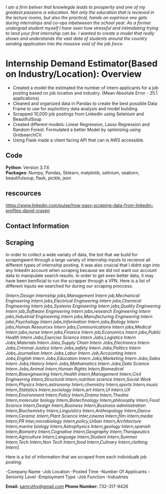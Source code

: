   *I am a firm beliver that knowlegde leads to prosperity and one of my greatest passions is education. Not only the education that is recieved in the lecture rooms, but also the practical, hands on expirince one gets during internships and co-ops inbetweeen the school year. As a former undergrad student myself I have seen how stressful and intimidating trying to land your first internship can be. I wanted to create a model that really shows and understands the vast data of students around the country sending application into the massive void of the job force.*
# Internship Demand Estimator(Based on Industry/Location): Overview
- Created a model the estimated the number of intern applicants for a job posting based on job location and industry. (Mean Absolute Error - 25.1 applications)
- Cleaned and organized data in Pandas to create the best possible Data Frame to use for exploritory data analysis and model building.
- Scrapped 10,000 job postings from LinkedIn using Selenium and BeautifulSoup
- Created different models: Linear Regression, Lasso Regression and Random Forest. Formulated a better Model by optimizing using GridsearchCV. 
- Using Flask made a client facing API that can is AWS accessible.

## Code
**Python**: Version 3.7.6  
**Packages**: Numpy, Pandas, Sklearn, matplotib, selinium, seaborn, beautifulsoup, flask, pickle, json 


## rescources

https://www.linkedin.com/pulse/how-easy-scraping-data-from-linkedin-profiles-david-craven

## Contact Information

## Scraping
In order to collect a wide variaty of data, the bot that we build for scrapingwent through a large variaty of internship inputs to recienve all different types of internship posting. It was also cruicial that I didnt sign into any linkedIn account when scraping because we did not want our account data to manipulate search results. In order to get even better data, it may have been benificial to run the scrapper through a VPN. Here is a list of different inputs we searched for during our scraping proccess. 

*[Intern,Design Internship jobs,Management Intern job,Mechanical Engineering Intern jobs,Electrical Engineering Intern jobs,Chemical Engineering Intern jobs,Systems Engineering Intern jobs,Quality Engineering Intern job,Software Engineering Intern jobs,research Engineering Intern jobs,Industrial Engineering Intern jobs,Manufacturing Engineering Intern jobs,Psychology Intern jobs,Information Intern jobs,Biology Intern jobs,Human Resources Intern jobs,Communications Intern jobs,Medical Intern jobs,nurse Intern jobs,Finance Intern job,Economics Intern jobs,Public Health Intern Jobs,Exercise Science Intern Jobs,Logistics Intern Jobs,Materials Intern Jobs,Supply Chain Intern Jobs,Electronics Intern Jobs,Criminal Justice Intern Jobs,safety Intern Jobs,Politics Intern Jobs,Journalism Intern Jobs,Labor Intern Job,Accounting Intern Jobs,English Intern Jobs,Education Intern Jobs,Marketing Intern Jobs,Sales Intern Jobs,History Intern Jobs,Mathamatics Intern Jobs,Data Science Intern Jobs,Animal Intern,Human Rights Intern,Biomedical Intern,Bioengineering Intern,Health Intern,Management Intern,Civil Engineering Intern,Structural Intern,nutrition science Intern,Social Work Intern,Physics Intern,astronomy Intern,chemistry Intern,sports Intern,music Intern,Statistics Intern,sociology Intern,art Intern,UI Intern,UX Intern,Environment Intern,Policy Intern,Drama Intern,Theatre Intern,molecular biology Intern,Biotechnology Intern,philosophy Intern,Food Science Intern,Design Intern,Business Intern,Business administration Intern,Biochemistry Intern,Linguistics Intern,Anthropology Intern,Dance Intern,Ceramic Intern,Plant Science Inter,cinema Intern,film Intern,media Intern,PR Inter,microbiology Intern,policy,Urban Intern,Architecture Intern,marine biology Intern,Astrophysics Intern,geology Intern,spanish Intern,Biometry Intern,Cognative Intern,Geography Intern,Therapeutics Intern,Agriculture Intern,Language Intern,Student Intern,Summer Intern,Tech Intern,Non Tech Intern,food Intern,Culinary Intern,clothing Intern]*

Here is a list of information that we scraped from each individualk job posting:

-Company Name
-Job Location
-Posted Time
-Number Of Applicants
-Seniority Level
-Employment Type
-Job Function
-Industries

**Email:** samruthv@gmail.com
**Phone Number:** 732-317-9426
